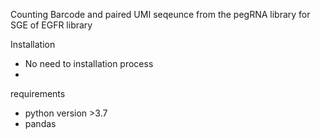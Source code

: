 Counting Barcode and paired UMI seqeunce from the pegRNA library for SGE of EGFR library

Installation
- No need to installation process
- 

requirements
- python version >3.7
- pandas


